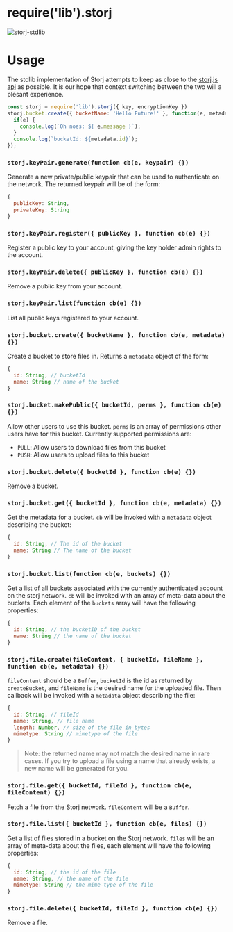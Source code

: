 require('lib').storj
====================

![storj-stdlib](http://i.imgur.com/yVPR6Bi.png)

# Usage

The stdlib implementation of Storj attempts to keep as close to the [storj.js api](https://github.com/storj/storj.js) as possible. It is our hope that context switching between the two will a plesant experience.

```js
const storj = require('lib').storj({ key, encryptionKey })
storj.bucket.create({ bucketName: 'Hello Future!' }, function(e, metadata) {
  if(e) {
    console.log(`Oh noes: ${ e.message }`);
  }
  console.log(`bucketId: ${metadata.id}`);
});
```

### `storj.keyPair.generate(function cb(e, keypair) {})`

Generate a new private/public keypair that can be used to authenticate on the network. The returned keypair will be of the form:

```js
{
  publicKey: String,
  privateKey: String
}
```

### `storj.keyPair.register({ publicKey }, function cb(e) {})`

Register a public key to your account, giving the key holder admin rights to the account.

### `storj.keyPair.delete({ publicKey }, function cb(e) {})`

Remove a public key from your account.

### `storj.keyPair.list(function cb(e) {})`

List all public keys registered to your account.

### `storj.bucket.create({ bucketName }, function cb(e, metadata) {})`

Create a bucket to store files in. Returns a `metadata` object of the form:

```js
{
  id: String, // bucketId
  name: String // name of the bucket
}
```

### `storj.bucket.makePublic({ bucketId, perms }, function cb(e) {})`

Allow other users to use this bucket. `perms` is an array of permissions other users have for this bucket. Currently supported permissions are:

* `PULL`: Allow users to download files from this bucket
* `PUSH`: Allow users to upload files to this bucket

### `storj.bucket.delete({ bucketId }, function cb(e) {})`

Remove a bucket.

### `storj.bucket.get({ bucketId }, function cb(e, metadata) {})`

Get the metadata for a bucket. `cb` will be invoked with a `metadata` object describing the bucket:

```js
{
  id: String, // The id of the bucket
  name: String // The name of the bucket
}
```

### `storj.bucket.list(function cb(e, buckets) {})`

Get a list of all buckets associated with the currently authenticated account on the storj network. `cb` will be invoked with an array of meta-data about the buckets. Each element of the `buckets` array will have the following properties:

```js
{
  id: String, // the bucketID of the bucket
  name: String // the name of the bucket
}
```

### `storj.file.create(fileContent, { bucketId, fileName }, function cb(e, metadata) {})`

`fileContent` should be a `Buffer`, `bucketId` is the id as returned by `createBucket`, and `fileName` is the desired name for the uploaded file. Then callback will be invoked with a `metadata` object describing the file:

```js
{
  id: String, // fileId
  name: String, // file name
  length: Number, // size of the file in bytes
  mimetype: String // mimetype of the file
}
```

> Note: the returned name may not match the desired name in rare cases. If you try to upload a file using a name that already exists, a new name will be generated for you.

### `storj.file.get({ bucketId, fileId }, function cb(e, fileContent) {})`

Fetch a file from the Storj network. `fileContent` will be a `Buffer`.

### `storj.file.list({ bucketId }, function cb(e, files) {})`

Get a list of files stored in a bucket on the Storj network. `files` will be an array of meta-data about the files, each element will have the following properties:

```js
{
  id: String, // the id of the file
  name: String, // the name of the file
  mimetype: String // the mime-type of the file
}
```

### `storj.file.delete({ bucketId, fileId }, function cb(e) {})`

Remove a file.

